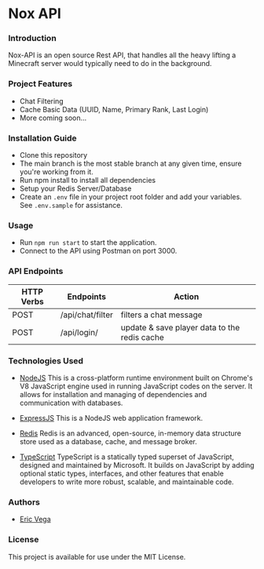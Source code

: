 # Nox API
### Introduction
Nox-API is an open source Rest API, that handles all the heavy lifting a Minecraft server would typically need to do in the background.
### Project Features
* Chat Filtering
* Cache Basic Data (UUID, Name, Primary Rank, Last Login)
* More coming soon...
### Installation Guide
* Clone this repository
* The main branch is the most stable branch at any given time, ensure you're working from it.
* Run npm install to install all dependencies
* Setup your Redis Server/Database
* Create an `.env` file in your project root folder and add your variables. See `.env.sample` for assistance.
### Usage
* Run `npm run start` to start the application.
* Connect to the API using Postman on port 3000.
### API Endpoints
| HTTP Verbs | Endpoints | Action |
| --- | --- | --- |
| POST | /api/chat/filter | filters a chat message |
| POST | /api/login/ | update & save player data to the redis cache |
### Technologies Used
* [NodeJS](https://nodejs.org/) This is a cross-platform runtime environment built on Chrome's V8 JavaScript engine used in running JavaScript codes on the server. It allows for installation and managing of dependencies and communication with databases.

* [ExpressJS](https://www.expresjs.org/) This is a NodeJS web application framework.

* [Redis](https://redis.io/) Redis is an advanced, open-source, in-memory data structure store used as a database, cache, and message broker.

* [TypeScript](https://www.typescriptlang.org/) TypeScript is a statically typed superset of JavaScript, designed and maintained by Microsoft. It builds on JavaScript by adding optional static types, interfaces, and other features that enable developers to write more robust, scalable, and maintainable code.
### Authors
* [Eric Vega](https://github.com/ericvegax)
### License
This project is available for use under the MIT License.